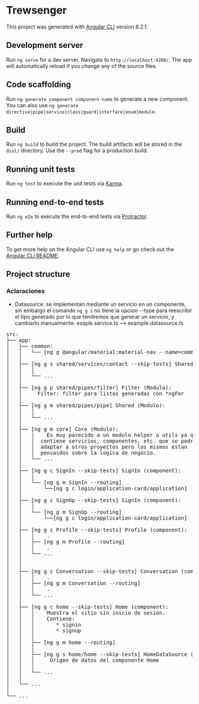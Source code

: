 # Trewsenger

This project was generated with [Angular CLI](https://github.com/angular/angular-cli) version 8.2.1.

## Development server

Run `ng serve` for a dev server. Navigate to `http://localhost:4200/`. The app will automatically reload if you change any of the source files.

## Code scaffolding

Run `ng generate component component-name` to generate a new component. You can also use `ng generate directive|pipe|service|class|guard|interface|enum|module`.

## Build

Run `ng build` to build the project. The build artifacts will be stored in the `dist/` directory. Use the `--prod` flag for a production build.

## Running unit tests

Run `ng test` to execute the unit tests via [Karma](https://karma-runner.github.io).

## Running end-to-end tests

Run `ng e2e` to execute the end-to-end tests via [Protractor](http://www.protractortest.org/).

## Further help

To get more help on the Angular CLI use `ng help` or go check out the [Angular CLI README](https://github.com/angular/angular-cli/blob/master/README.md).

## Project structure

### Aclaraciones
- Datasource: se implementan mediante un servicio en un componente, sin embargo el comando `ng g s` no tiene la opcion --type para reescribir el tipo generado por lo que tendremos que generar un servicio, y cambiarlo manualmente:
  exaple.service.ts --> example.datasource.ts

<pre>
src:
├── app:
│   ├── common:
│   │   └── [ng g @angular/material:material-nav --name=common/menu --skip-tests] Menú de navegación (component):
│   │   
│   ├── [ng g s shared/services/contact --skip-tests] Shared (Modulo):
│   │   │  
│   │   └── ...
│   │   
│   ├── [ng g p shared/pipes/filter] Filter (Modulo):
│   │     Filter: filter para listas generadas con *ngFor
│   │
│   ├── [ng g m shared/pipes/pipe] Shared (Modulo):
│   │   │  
│   │   └── ...
│   │   
│   ├── [ng g m core] Core (Modulo):
│   │   │    Es muy parecido a un modulo helper o utils ya que
│   │   │  contiene servicios, componentes, etc. que se podrian
│   │   │  adaptar a otros proyectos pero los mismos estan
│   │   │  pensasdos sobre la logica de negocio.
│   │   └── ...
│   │   
│   ├── [ng g c SignIn --skip-tests] SignIn (component):
│   │   │
│   │   └── [ng g m SignIn --routing]
│   │       └──[ng g c login/application-card/application]
│   │
│   ├── [ng g c SignUp --skip-tests] SignIn (component):
│   │   │
│   │   └── [ng g m SignUp --routing]
│   │       └──[ng g c login/application-card/application]
│   │   
│   ├── [ng g c Profile --skip-tests] Profile (component):
│   │   │    .
│   │   ├── [ng g m Profile --routing]
│   │   │    .
│   │   └── ...
│   │
│   │   
│   ├── [ng g c Conversation --skip-tests] Conversation (component)
│   │   │    .
│   │   ├── [ng g m Conversation --routing]
│   │   │    .
│   │   └── ...
│   │
│   ├── [ng g c home --skip-tests] Home (component):
│   │   │    Muestra el sitio sin inicio de sesión.
│   │   │    Contiene:
│   │   │       * signin
│   │   │       * signup
│   │   │
│   │   ├── [ng g m home --routing]
│   │   │
│   │   ├── [ng g s home/home --skip-tests] HomeDataSource (datasource)
│   │   │     Origen de datos del componente Home
│   │   │
│   │   └── ...
│   │   
│   └── ...
│   
└── ...
<pre>
